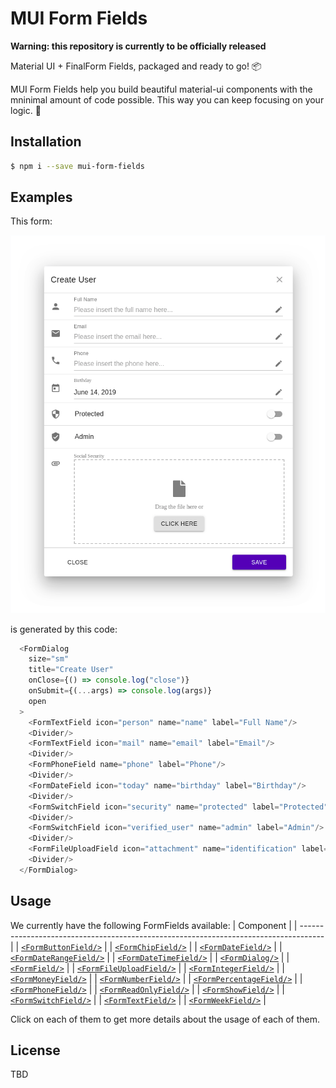 #  MUI Form Fields

**Warning: this repository is currently to be officially released**

Material UI + FinalForm Fields, packaged and ready to go! :package:


MUI Form Fields help you build beautiful material-ui components with the
mninimal amount of code possible. This way you can keep focusing on your logic.
:dart:

## Installation

```bash
$ npm i --save mui-form-fields
```

## Examples

This form:

<div align="center">
  <img src="https://raw.githubusercontent.com/0soft/mui-form-fields/master/assets/images/example_dialog.png" />
</div>

is generated by this code:

```javascript
  <FormDialog
    size="sm"
    title="Create User"
    onClose={() => console.log("close")}
    onSubmit={(...args) => console.log(args)}
    open
  >
    <FormTextField icon="person" name="name" label="Full Name"/>
    <Divider/>
    <FormTextField icon="mail" name="email" label="Email"/>
    <Divider/>
    <FormPhoneField name="phone" label="Phone"/>
    <Divider/>
    <FormDateField icon="today" name="birthday" label="Birthday"/>
    <Divider/>
    <FormSwitchField icon="security" name="protected" label="Protected"/>
    <Divider/>
    <FormSwitchField icon="verified_user" name="admin" label="Admin"/>
    <Divider/>
    <FormFileUploadField icon="attachment" name="identification" label="Social Security"/>
    <Divider/>
  </FormDialog>
```

## Usage

We currently have the following FormFields available:
| Component                                                                            |
| ------------------------------------------------------------------------------------ |
| [`<FormButtonField/>`](https://zerosoft.dev/mui-form-fields/FormButtonField)         |
| [`<FormChipField/>`](https://zerosoft.dev/mui-form-fields/FormChipField)             |
| [`<FormDateField/>`](https://zerosoft.dev/mui-form-fields/FormDateField)             |
| [`<FormDateRangeField/>`](https://zerosoft.dev/mui-form-fields/FormDateRangeField)   |
| [`<FormDateTimeField/>`](https://zerosoft.dev/mui-form-fields/FormDateTimeField)     |
| [`<FormDialog/>`](https://zerosoft.dev/mui-form-fields/FormDialog)                   |
| [`<FormField/>`](https://zerosoft.dev/mui-form-fields/FormField)                     |
| [`<FormFileUploadField/>`](https://zerosoft.dev/mui-form-fields/FormFileUploadField) |
| [`<FormIntegerField/>`](https://zerosoft.dev/mui-form-fields/FormIntegerField)       |
| [`<FormMoneyField/>`](https://zerosoft.dev/mui-form-fields/FormMoneyField)           |
| [`<FormNumberField/>`](https://zerosoft.dev/mui-form-fields/FormNumberField)         |
| [`<FormPercentageField/>`](https://zerosoft.dev/mui-form-fields/FormPercentageField) |
| [`<FormPhoneField/>`](https://zerosoft.dev/mui-form-fields/FormPhoneField)           |
| [`<FormReadOnlyField/>`](https://zerosoft.dev/mui-form-fields/FormReadOnlyField)     |
| [`<FormShowField/>`](https://zerosoft.dev/mui-form-fields/FormShowField)             |
| [`<FormSwitchField/>`](https://zerosoft.dev/mui-form-fields/FormSwitchField)         |
| [`<FormTextField/>`](https://zerosoft.dev/mui-form-fields/FormTextField)             |
| [`<FormWeekField/>`](https://zerosoft.dev/mui-form-fields/FormWeekField)             |

Click on each of them to get more details about the usage of each of them.

## License

TBD
